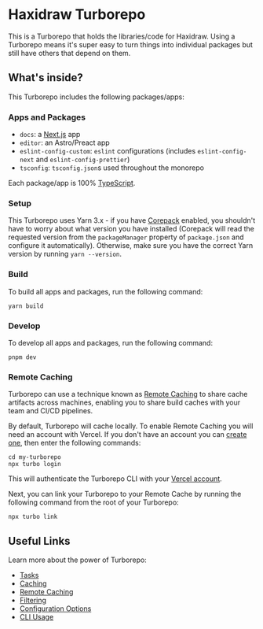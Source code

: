 # Haxidraw Turborepo

This is a Turborepo that holds the libraries/code for Haxidraw. Using a Turborepo means it's super easy to turn things into individual packages but still have others that depend on them.

## What's inside?

This Turborepo includes the following packages/apps:

### Apps and Packages

- `docs`: a [Next.js](https://nextjs.org/) app
- `editor`: an Astro/Preact app
- `eslint-config-custom`: `eslint` configurations (includes `eslint-config-next` and `eslint-config-prettier`)
- `tsconfig`: `tsconfig.json`s used throughout the monorepo

Each package/app is 100% [TypeScript](https://www.typescriptlang.org/).

### Setup

This Turborepo uses Yarn 3.x - if you have [Corepack](https://github.com/nodejs/corepack) enabled, you shouldn't have to worry about what version you have installed (Corepack will read the requested version from the `packageManager` property of `package.json` and configure it automatically). Otherwise, make sure you have the correct Yarn version by running `yarn --version`. 

### Build

To build all apps and packages, run the following command:

```
yarn build
```

### Develop

To develop all apps and packages, run the following command:

```
pnpm dev
```

### Remote Caching

Turborepo can use a technique known as [Remote Caching](https://turbo.build/repo/docs/core-concepts/remote-caching) to share cache artifacts across machines, enabling you to share build caches with your team and CI/CD pipelines.

By default, Turborepo will cache locally. To enable Remote Caching you will need an account with Vercel. If you don't have an account you can [create one](https://vercel.com/signup), then enter the following commands:

```
cd my-turborepo
npx turbo login
```

This will authenticate the Turborepo CLI with your [Vercel account](https://vercel.com/docs/concepts/personal-accounts/overview).

Next, you can link your Turborepo to your Remote Cache by running the following command from the root of your Turborepo:

```
npx turbo link
```

## Useful Links

Learn more about the power of Turborepo:

- [Tasks](https://turbo.build/repo/docs/core-concepts/monorepos/running-tasks)
- [Caching](https://turbo.build/repo/docs/core-concepts/caching)
- [Remote Caching](https://turbo.build/repo/docs/core-concepts/remote-caching)
- [Filtering](https://turbo.build/repo/docs/core-concepts/monorepos/filtering)
- [Configuration Options](https://turbo.build/repo/docs/reference/configuration)
- [CLI Usage](https://turbo.build/repo/docs/reference/command-line-reference)
